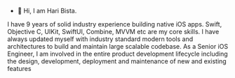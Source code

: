 - 👋 Hi, I am Hari Bista. 

I have 9 years of solid industry experience building native iOS apps. Swift, Objective C, UIKit, SwiftUI, Combine, MVVM etc are my core skills. I have always updated myself with industry standard modern tools and architectures to build and maintain large scalable codebase. As a Senior iOS Engineer,  I am involved in the entire product development lifecycle including the design, development, deployment and maintenance of new and existing features

